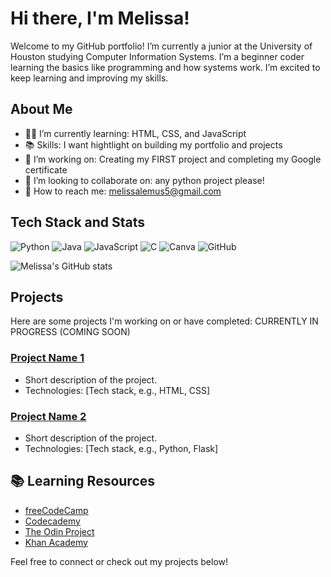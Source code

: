 # Hi there, I'm Melissa!

Welcome to my GitHub portfolio! I’m currently a junior at the University of Houston studying Computer Information Systems. I’m a beginner coder learning the basics like programming and how systems work. I’m excited to keep learning and improving my skills.

##  About Me

- 👩‍💻 I’m currently learning: HTML, CSS, and JavaScript
- 📚 Skills: I want hightlight on building my portfolio and projects
- 🔭 I’m working on: Creating my FIRST project and completing my Google certificate
- 🤝 I’m looking to collaborate on: any python project please!
- 📧 How to reach me: melissalemus5@gmail.com
  
##  Tech Stack and Stats
![Python](https://img.shields.io/badge/python-3670A0?style=flat&logo=python&logoColor=ffdd54) ![Java](https://img.shields.io/badge/java-%23ED8B00.svg?style=flat&logo=openjdk&logoColor=white) ![JavaScript](https://img.shields.io/badge/javascript-%23323330.svg?style=flat&logo=javascript&logoColor=%23F7DF1E) ![C](https://img.shields.io/badge/c-%2300599C.svg?style=flat&logo=c&logoColor=white) ![Canva](https://img.shields.io/badge/Canva-%2300C4CC.svg?style=flat&logo=Canva&logoColor=white) ![GitHub](https://img.shields.io/badge/github-%23121011.svg?style=flat&logo=github&logoColor=white) 

![Melissa's GitHub stats](https://github-readme-stats.vercel.app/api?username=melissalemus&show_icons=true&theme=radical)

##  Projects

Here are some projects I'm working on or have completed: CURRENTLY IN PROGRESS (COMING SOON)

### [Project Name 1](link-to-repo)
- Short description of the project.
- Technologies: [Tech stack, e.g., HTML, CSS]

### [Project Name 2](link-to-repo)
- Short description of the project.
- Technologies: [Tech stack, e.g., Python, Flask]

## 📚 Learning Resources

- [freeCodeCamp](https://www.freecodecamp.org/)
- [Codecademy](https://www.codecademy.com/)
- [The Odin Project](https://www.theodinproject.com/)
- [Khan Academy](https://www.khanacademy.org/computing/computer-programming)


Feel free to connect or check out my projects below!

